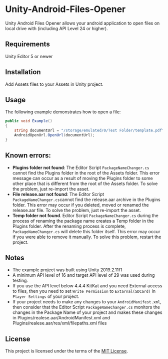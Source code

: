 # Unity-Android-Files-Opener
 Unity Android Files Opener allows your android application to open files on local drive with (including API Level 24 or higher).

## Requirements
 Unity Editor 5 or newer

## Installation
 Add Assets files to your Assets in Unity project.   

## Usage
The following example demonstrates how to open a file:
```csharp
public void Example()
{
    string documentUrl = "/storage/emulated/0/Test Folder/template.pdf";
    AndroidOpenUrl.OpenUrl(documentUrl);
}
```
## Known errors:
 * **Plugins folder not found**:
   The Editor Script `PackageNameChanger.cs` cannot find the Plugins folder in the root of the Assets folder.
   This error message can occur as a result of moving the Plugins folder to some other place that is different from the root of the          Assets folder.
   To solve the problem, just re-import the asset.
 * **File release.aar not found**:
   The Editor Script `PackageNameChanger.cs`cannot find the release.aar archive in the Plugins folder. This error may occur if you          deleted, moved or renamed the release.aar file.
   To solve the problem, just re-import the asset.
 * **Temp folder not found**.
   Editor Script `PackageNameChanger.cs` during the process of renaming the package name creates a Temp folder in the Plugins folder.        After the renaming process is complete, `PackageNameChanger.cs` will delete this folder itself. This error may occur if you were able    to remove it manually. 
   To solve this problem, restart the project.

## Notes
 * The example project was built using Unity 2019.2.11f1
 * A minimum API level of 16 and target API level of 29 was used during testing.
 * If you use the API level below 4.4.4 KitKat and you need External access to files, then you need to set `Write Permission` to `Extarnal(SDCard)` in `Player Settings` of your project.
 * If your project needs to make any changes to your `AndroidManifest.xml`, then consider that the Editor Script `PackageNameChanger.cs` monitors the changes in the Package Name of your project and makes these changes in Plugins/realese.aar/AndroidManifest.xml and Plugins/realese.aar/res/xml/filepaths.xml files

## License
This project is licensed under the terms of the [MIT License](https://opensource.org/licenses/MIT).
